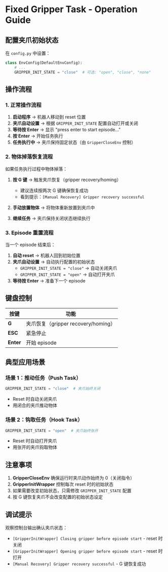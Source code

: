 # Fixed Gripper Task - Operation Guide

## 配置夹爪初始状态

在 `config.py` 中设置：

```python
class EnvConfig(DefaultEnvConfig):
    # ...
    GRIPPER_INIT_STATE = "close"  # 可选: "open", "close", "none"
```

## 操作流程

### 1. 正常操作流程
1. **启动程序** → 机器人移动到 reset 位置
2. **夹爪自动设置** → 根据 `GRIPPER_INIT_STATE` 配置自动打开或关闭
3. **等待按 Enter** → 显示 "press enter to start episode..."
4. **按 Enter** → 开始任务执行
5. **任务执行中** → 夹爪保持固定状态（由 `GripperCloseEnv` 控制）

### 2. 物体掉落恢复流程
如果任务执行过程中物体掉落：

1. **按 G 键** → 触发夹爪恢复（gripper recovery/homing）
   - 建议连续按两次 G 键确保恢复成功
   - 看到提示：`[Manual Recovery] Gripper recovery successful`

2. **手动放置物体** → 将物体重新放置到夹爪中

3. **继续任务** → 夹爪保持关闭状态继续执行

### 3. Episode 重置流程
当一个 episode 结束后：

1. **自动 reset** → 机器人回到初始位置
2. **夹爪自动设置** → 自动执行配置的初始状态
   - `GRIPPER_INIT_STATE = "close"` → 自动关闭夹爪
   - `GRIPPER_INIT_STATE = "open"` → 自动打开夹爪
3. **等待按 Enter** → 准备下一个 episode

## 键盘控制

| 按键 | 功能 |
|------|------|
| **G** | 夹爪恢复（gripper recovery/homing） |
| **ESC** | 紧急停止 |
| **Enter** | 开始 episode |

## 典型应用场景

### 场景 1：推动任务（Push Task）
```python
GRIPPER_INIT_STATE = "close"  # 夹爪始终关闭
```
- Reset 时自动关闭夹爪
- 用闭合的夹爪推动物体

### 场景 2：钩取任务（Hook Task）
```python
GRIPPER_INIT_STATE = "open"  # 夹爪始终张开
```
- Reset 时自动打开夹爪
- 用张开的夹爪钩取物体

## 注意事项

1. **GripperCloseEnv** 确保运行时夹爪动作始终为 0（关闭指令）
2. **GripperInitWrapper** 控制每次 reset 时的初始状态
3. 如果需要改变初始状态，只需修改 `GRIPPER_INIT_STATE` 配置
4. 按 G 键恢复夹爪不会改变配置的初始状态设定

## 调试提示

观察控制台输出确认夹爪状态：
- `[GripperInitWrapper] Closing gripper before episode start` - reset 时关闭
- `[GripperInitWrapper] Opening gripper before episode start` - reset 时打开
- `[Manual Recovery] Gripper recovery successful` - G 键恢复成功